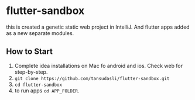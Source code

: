 # flutter-sandbox

this is created a genetic static web project in IntelliJ. And flutter apps added as a new separate modules.

## How to Start
1. Complete idea installations on Mac fo android and ios. Check web for step-by-step.
2. `git clone https://github.com/tansudasli/flutter-sandbox.git`
3. `cd flutter-sandbox`
4. to run apps `cd APP_FOLDER`. 